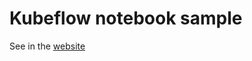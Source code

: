 # Kubeflow notebook sample

See in the [website](https://ibm.github.io/the-mesh-for-data/dev/samples/notebook/)